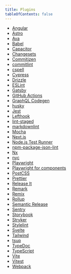 ```yaml
---
title: Plugins
tableOfContents: false
---
```


- [Angular][1]
- [Astro][2]
- [Ava][3]
- [Babel][4]
- [Capacitor][5]
- [Changesets][6]
- [Commitizen][7]
- [commitlint][8]
- [cspell][9]
- [Cypress][10]
- [Drizzle][11]
- [ESLint][12]
- [Gatsby][13]
- [GitHub Actions][14]
- [GraphQL Codegen][15]
- [husky][16]
- [Jest][17]
- [Lefthook][18]
- [lint-staged][19]
- [markdownlint][20]
- [Mocha][21]
- [Next.js][22]
- [Node.js Test Runner][23]
- [npm-package-json-lint][24]
- [Nx][25]
- [nyc][26]
- [Playwright][27]
- [Playwright for components][28]
- [PostCSS][29]
- [Prettier][30]
- [Release It][31]
- [Remark][32]
- [Remix][33]
- [Rollup][34]
- [Semantic Release][35]
- [Sentry][36]
- [Storybook][37]
- [Stryker][38]
- [Stylelint][39]
- [Svelte][40]
- [Tailwind][41]
- [tsup][42]
- [TypeDoc][43]
- [TypeScript][44]
- [Vite][45]
- [Vitest][46]
- [Webpack][47]

[1]: ./plugins/angular.md 'Angular'
[2]: ./plugins/astro.md 'Astro'
[3]: ./plugins/ava.md 'Ava'
[4]: ./plugins/babel.md 'Babel'
[5]: ./plugins/capacitor.md 'Capacitor'
[6]: ./plugins/changesets.md 'Changesets'
[7]: ./plugins/commitizen.md 'Commitizen'
[8]: ./plugins/commitlint.md 'commitlint'
[9]: ./plugins/cspell.md 'cspell'
[10]: ./plugins/cypress.md 'Cypress'
[11]: ./plugins/drizzle.md 'Drizzle'
[12]: ./plugins/eslint.md 'ESLint'
[13]: ./plugins/gatsby.md 'Gatsby'
[14]: ./plugins/github-actions.md 'GitHub Actions'
[15]: ./plugins/graphql-codegen.md 'GraphQL Codegen'
[16]: ./plugins/husky.md 'husky'
[17]: ./plugins/jest.md 'Jest'
[18]: ./plugins/lefthook.md 'Lefthook'
[19]: ./plugins/lint-staged.md 'lint-staged'
[20]: ./plugins/markdownlint.md 'markdownlint'
[21]: ./plugins/mocha.md 'Mocha'
[22]: ./plugins/next.md 'Next.js'
[23]: ./plugins/node-test-runner.md 'Node.js Test Runner'
[24]: ./plugins/npm-package-json-lint.md 'npm-package-json-lint'
[25]: ./plugins/nx.md 'Nx'
[26]: ./plugins/nyc.md 'nyc'
[27]: ./plugins/playwright.md 'Playwright'
[28]: ./plugins/playwright-ct.md 'Playwright for components'
[29]: ./plugins/postcss.md 'PostCSS'
[30]: ./plugins/prettier.md 'Prettier'
[31]: ./plugins/release-it.md 'Release It'
[32]: ./plugins/remark.md 'Remark'
[33]: ./plugins/remix.md 'Remix'
[34]: ./plugins/rollup.md 'Rollup'
[35]: ./plugins/semantic-release.md 'Semantic Release'
[36]: ./plugins/sentry.md 'Sentry'
[37]: ./plugins/storybook.md 'Storybook'
[38]: ./plugins/stryker.md 'Stryker'
[39]: ./plugins/stylelint.md 'Stylelint'
[40]: ./plugins/svelte.md 'Svelte'
[41]: ./plugins/tailwind.md 'Tailwind'
[42]: ./plugins/tsup.md 'tsup'
[43]: ./plugins/typedoc.md 'TypeDoc'
[44]: ./plugins/typescript.md 'TypeScript'
[45]: ./plugins/vite.md 'Vite'
[46]: ./plugins/vitest.md 'Vitest'
[47]: ./plugins/webpack.md 'Webpack'

